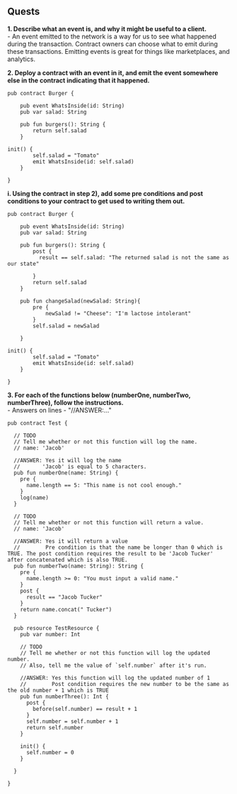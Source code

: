 ## Quests

**1. Describe what an event is, and why it might be useful to a client.**
<br> - An event emitted to the network is a way for us to see what happened during the transaction. Contract owners can choose what to emit during these transactions.
Emitting events is great for things like marketplaces, and analytics.

**2. Deploy a contract with an event in it, and emit the event somewhere else in the contract indicating that it happened.**
<br>
``` Cadence
pub contract Burger {

    pub event WhatsInside(id: String)
    pub var salad: String

    pub fun burgers(): String {
        return self.salad
    }

init() {
        self.salad = "Tomato"
        emit WhatsInside(id: self.salad)
    }

}
```

**i. Using the contract in step 2), add some pre conditions and post conditions to your contract to get used to writing them out.**
<br>
``` Cadence
pub contract Burger {

    pub event WhatsInside(id: String)
    pub var salad: String

    pub fun burgers(): String {
        post {
          result == self.salad: "The returned salad is not the same as our state"

        }
        return self.salad
    }

    pub fun changeSalad(newSalad: String){
        pre {
            newSalad != "Cheese": "I'm lactose intolerant"
        }
        self.salad = newSalad
    
    }

init() {
        self.salad = "Tomato"
        emit WhatsInside(id: self.salad)
    }

}
```

**3. For each of the functions below (numberOne, numberTwo, numberThree), follow the instructions.**
<br> - Answers on lines - "//ANSWER:..."
``` Cadence
pub contract Test {

  // TODO
  // Tell me whether or not this function will log the name.
  // name: 'Jacob'

  //ANSWER: Yes it will log the name
  //       'Jacob' is equal to 5 characters. 
  pub fun numberOne(name: String) {
    pre {
      name.length == 5: "This name is not cool enough."
    }
    log(name)
  }

  // TODO
  // Tell me whether or not this function will return a value.
  // name: 'Jacob'

  //ANSWER: Yes it will return a value
  //        Pre condition is that the name be longer than 0 which is TRUE. The post condition requires the result to be 'Jacob Tucker' after concatenated which is also TRUE.
  pub fun numberTwo(name: String): String {
    pre {
      name.length >= 0: "You must input a valid name."
    }
    post {
      result == "Jacob Tucker"
    }
    return name.concat(" Tucker")
  }

  pub resource TestResource {
    pub var number: Int

    // TODO
    // Tell me whether or not this function will log the updated number.
    // Also, tell me the value of `self.number` after it's run.

    //ANSWER: Yes this function will log the updated number of 1
    //        Post condition requires the new number to be the same as the old number + 1 which is TRUE
    pub fun numberThree(): Int {
      post {
        before(self.number) == result + 1
      }
      self.number = self.number + 1
      return self.number
    }

    init() {
      self.number = 0
    }

  }

}
```
